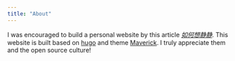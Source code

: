 ```yaml
---
title: "About"
---
```


I was encouraged to build a personal website by this article [_如何想静静_](https://yihui.org/cn/2019/07/inner-peace/). This website is built based on [hugo](https://github.com/gohugoio/hugo) and theme [Maverick](https://maverick.canhtran.me/). I truly appreciate them and the open source culture!